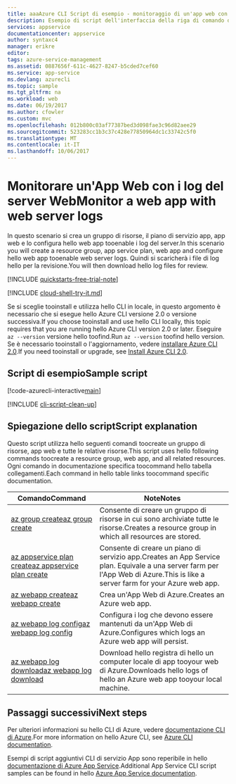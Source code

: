 ```yaml
---
title: aaaAzure CLI Script di esempio - monitoraggio di un'app web con i registri del server web | Documenti Microsoft
description: Esempio di script dell'interfaccia della riga di comando di Azure - Monitorare un'App Web con i log del server Web
services: appservice
documentationcenter: appservice
author: syntaxc4
manager: erikre
editor: 
tags: azure-service-management
ms.assetid: 0887656f-611c-4627-8247-b5cded7cef60
ms.service: app-service
ms.devlang: azurecli
ms.topic: sample
ms.tgt_pltfrm: na
ms.workload: web
ms.date: 06/19/2017
ms.author: cfowler
ms.custom: mvc
ms.openlocfilehash: 012b800c03af77387bed3d098fae3c96d82aee29
ms.sourcegitcommit: 523283cc1b3c37c428e77850964dc1c33742c5f0
ms.translationtype: MT
ms.contentlocale: it-IT
ms.lasthandoff: 10/06/2017
---
```

# <a name="monitor-a-web-app-with-web-server-logs"></a><span data-ttu-id="dcc28-103">Monitorare un'App Web con i log del server Web</span><span class="sxs-lookup"><span data-stu-id="dcc28-103">Monitor a web app with web server logs</span></span>

<span data-ttu-id="dcc28-104">In questo scenario si crea un gruppo di risorse, il piano di servizio app, app web e lo configura hello web app tooenable i log del server.</span><span class="sxs-lookup"><span data-stu-id="dcc28-104">In this scenario you will create a resource group, app service plan, web app and configure hello web app tooenable web server logs.</span></span> <span data-ttu-id="dcc28-105">Quindi si scaricherà i file di log hello per la revisione.</span><span class="sxs-lookup"><span data-stu-id="dcc28-105">You will then download hello log files for review.</span></span>

[!INCLUDE [quickstarts-free-trial-note](../../../includes/quickstarts-free-trial-note.md)]

[!INCLUDE [cloud-shell-try-it.md](../../../includes/cloud-shell-try-it.md)]

<span data-ttu-id="dcc28-106">Se si sceglie tooinstall e utilizza hello CLI in locale, in questo argomento è necessario che si esegue hello Azure CLI versione 2.0 o versione successiva.</span><span class="sxs-lookup"><span data-stu-id="dcc28-106">If you choose tooinstall and use hello CLI locally, this topic requires that you are running hello Azure CLI version 2.0 or later.</span></span> <span data-ttu-id="dcc28-107">Eseguire `az --version` versione hello toofind.</span><span class="sxs-lookup"><span data-stu-id="dcc28-107">Run `az --version` toofind hello version.</span></span> <span data-ttu-id="dcc28-108">Se è necessario tooinstall o l'aggiornamento, vedere [installare Azure CLI 2.0]( /cli/azure/install-azure-cli).</span><span class="sxs-lookup"><span data-stu-id="dcc28-108">If you need tooinstall or upgrade, see [Install Azure CLI 2.0]( /cli/azure/install-azure-cli).</span></span> 

## <a name="sample-script"></a><span data-ttu-id="dcc28-109">Script di esempio</span><span class="sxs-lookup"><span data-stu-id="dcc28-109">Sample script</span></span>

[!code-azurecli-interactive[main](../../../cli_scripts/app-service/monitor-with-logs/monitor-with-logs.sh "Monitor Logs")]

[!INCLUDE [cli-script-clean-up](../../../includes/cli-script-clean-up.md)]

## <a name="script-explanation"></a><span data-ttu-id="dcc28-110">Spiegazione dello script</span><span class="sxs-lookup"><span data-stu-id="dcc28-110">Script explanation</span></span>

<span data-ttu-id="dcc28-111">Questo script utilizza hello seguenti comandi toocreate un gruppo di risorse, app web e tutte le relative risorse.</span><span class="sxs-lookup"><span data-stu-id="dcc28-111">This script uses hello following commands toocreate a resource group, web app, and all related resources.</span></span> <span data-ttu-id="dcc28-112">Ogni comando in documentazione specifica toocommand hello tabella collegamenti.</span><span class="sxs-lookup"><span data-stu-id="dcc28-112">Each command in hello table links toocommand specific documentation.</span></span>

| <span data-ttu-id="dcc28-113">Comando</span><span class="sxs-lookup"><span data-stu-id="dcc28-113">Command</span></span> | <span data-ttu-id="dcc28-114">Note</span><span class="sxs-lookup"><span data-stu-id="dcc28-114">Notes</span></span> |
|---|---|
| [<span data-ttu-id="dcc28-115">az group create</span><span class="sxs-lookup"><span data-stu-id="dcc28-115">az group create</span></span>](https://docs.microsoft.com/cli/azure/group#create) | <span data-ttu-id="dcc28-116">Consente di creare un gruppo di risorse in cui sono archiviate tutte le risorse.</span><span class="sxs-lookup"><span data-stu-id="dcc28-116">Creates a resource group in which all resources are stored.</span></span> |
| [<span data-ttu-id="dcc28-117">az appservice plan create</span><span class="sxs-lookup"><span data-stu-id="dcc28-117">az appservice plan create</span></span>](https://docs.microsoft.com/cli/azure/appservice/plan#create) | <span data-ttu-id="dcc28-118">Consente di creare un piano di servizio app.</span><span class="sxs-lookup"><span data-stu-id="dcc28-118">Creates an App Service plan.</span></span> <span data-ttu-id="dcc28-119">Equivale a una server farm per l'App Web di Azure.</span><span class="sxs-lookup"><span data-stu-id="dcc28-119">This is like a server farm for your Azure web app.</span></span> |
| [<span data-ttu-id="dcc28-120">az webapp create</span><span class="sxs-lookup"><span data-stu-id="dcc28-120">az webapp create</span></span>](https://docs.microsoft.com/cli/azure/webapp#create) | <span data-ttu-id="dcc28-121">Crea un'App Web di Azure.</span><span class="sxs-lookup"><span data-stu-id="dcc28-121">Creates an Azure web app.</span></span> |
| [<span data-ttu-id="dcc28-122">az webapp log config</span><span class="sxs-lookup"><span data-stu-id="dcc28-122">az webapp log config</span></span>](https://docs.microsoft.com/cli/azure/webapp/log#config) | <span data-ttu-id="dcc28-123">Configura i log che devono essere mantenuti da un'App Web di Azure.</span><span class="sxs-lookup"><span data-stu-id="dcc28-123">Configures which logs an Azure web app will persist.</span></span> |
| [<span data-ttu-id="dcc28-124">az webapp log download</span><span class="sxs-lookup"><span data-stu-id="dcc28-124">az webapp log download</span></span>](https://docs.microsoft.com/cli/azure/webapp/log#download) | <span data-ttu-id="dcc28-125">Download hello registra di hello un computer locale di app tooyour web di Azure.</span><span class="sxs-lookup"><span data-stu-id="dcc28-125">Downloads hello logs of hello an Azure web app tooyour local machine.</span></span> |

## <a name="next-steps"></a><span data-ttu-id="dcc28-126">Passaggi successivi</span><span class="sxs-lookup"><span data-stu-id="dcc28-126">Next steps</span></span>

<span data-ttu-id="dcc28-127">Per ulteriori informazioni su hello CLI di Azure, vedere [documentazione CLI di Azure](https://docs.microsoft.com/cli/azure/overview).</span><span class="sxs-lookup"><span data-stu-id="dcc28-127">For more information on hello Azure CLI, see [Azure CLI documentation](https://docs.microsoft.com/cli/azure/overview).</span></span>

<span data-ttu-id="dcc28-128">Esempi di script aggiuntivi CLI di servizio App sono reperibile in hello [documentazione di Azure App Service](../app-service-cli-samples.md).</span><span class="sxs-lookup"><span data-stu-id="dcc28-128">Additional App Service CLI script samples can be found in hello [Azure App Service documentation](../app-service-cli-samples.md).</span></span>
